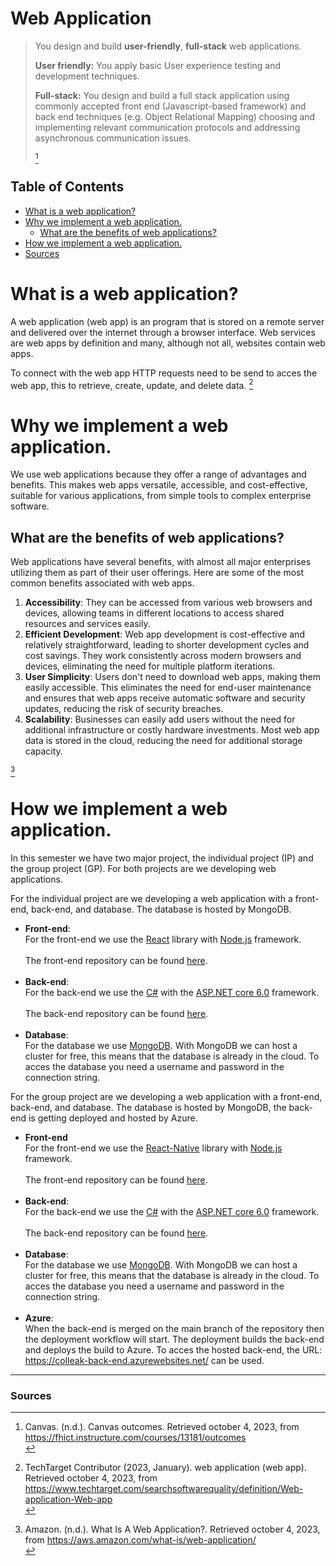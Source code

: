 # **Web Application**
>You design and build **user-friendly**, **full-stack** web applications. 
>
>**User friendly:** You apply basic User experience testing and development techniques.
>
>**Full-stack:** You design and build a full stack application using commonly accepted front end (Javascript-based framework) and back end techniques (e.g. Object Relational Mapping) choosing and implementing relevant communication protocols and addressing asynchronous communication issues.
>
>[^1]

## **Table of Contents**
- [What is a web application?](#what-is-a-web-application)
- [Why we implement a web application.](#why-we-implement-a-web-application)
    - [What are the benefits of web applications?](#what-are-the-benefits-of-web-applications)
- [How we implement a web application.](#how-we-implement-a-web-application)
- [Sources](#sources)

# **What is a web application?**
A web application (web app) is an program that is stored on a remote server and delivered over the internet through a browser interface. Web services are web apps by definition and many, although not all, websites contain web apps.

To connect with the web app HTTP requests need to be send to acces the web app, this to retrieve, create, update, and delete data.
[^2]

# **Why we implement a web application.**
We use web applications because they offer a range of advantages and benefits. This makes web apps versatile, accessible, and cost-effective, suitable for various applications, from simple tools to complex enterprise software. 

## **What are the benefits of web applications?**
Web applications have several benefits, with almost all major enterprises utilizing them as part of their user offerings. Here are some of the most common benefits associated with web apps.
1. **Accessibility**: They can be accessed from various web browsers and devices, allowing teams in different locations to access shared resources and services easily.
2. **Efficient Development**: Web app development is cost-effective and relatively straightforward, leading to shorter development cycles and cost savings. They work consistently across modern browsers and devices, eliminating the need for multiple platform iterations.
3. **User Simplicity**: Users don't need to download web apps, making them easily accessible. This eliminates the need for end-user maintenance and ensures that web apps receive automatic software and security updates, reducing the risk of security breaches.
4. **Scalability**: Businesses can easily add users without the need for additional infrastructure or costly hardware investments. Most web app data is stored in the cloud, reducing the need for additional storage capacity.

[^3]

# **How we implement a web application.**
In this semester we have two major project, the individual project (IP) and the group project (GP). For both projects are we developing web applications.

For the individual project are we developing a web application with a front-end, back-end, and database. The database is hosted by MongoDB.

- **Front-end**:
    <br>For the front-end we use the [React](https://react.dev/) library with [Node.js](https://nodejs.org/) framework.<br></br>The front-end repository can be found [here](https://github.com/Know-Hows/S3-Front-End).<br></br>
- **Back-end**: 
    <br>For the back-end we use the [C#](https://learn.microsoft.com/en-us/dotnet/csharp/) with the [ASP.NET core 6.0](https://learn.microsoft.com/en-us/aspnet/core/?view=aspnetcore-6.0) framework.<br></br>The back-end repository can be found [here](https://github.com/Know-Hows/S3-Back-End).<br></br>
- **Database**:
    <br>For the database we use [MongoDB](https://www.mongodb.com/). With MongoDB we can host a cluster for free, this means that the database is already in the cloud. To acces the database you need a username and password in the connection string.


For the group project are we developing a web application with a front-end, back-end, and database. The database is hosted by MongoDB, the back-end is getting deployed and hosted by Azure.

- **Front-end**
    <br>For the front-end we use the [React-Native](https://reactnative.dev/) library with [Node.js](https://nodejs.org/) framework.<br></br>The front-end repository can be found [here](https://github.com/Colleak/Frontend).<br></br>
- **Back-end**:
    <br>For the back-end we use the [C#](https://learn.microsoft.com/en-us/dotnet/csharp/) with the [ASP.NET core 6.0](https://learn.microsoft.com/en-us/aspnet/core/?view=aspnetcore-6.0) framework.<br></br>The back-end repository can be found [here](https://github.com/Colleak/Backend-Colleak).<br></br>
- **Database**:
    <br>For the database we use [MongoDB](https://www.mongodb.com/). With MongoDB we can host a cluster for free, this means that the database is already in the cloud. To acces the database you need a username and password in the connection string.<br></br>
- **Azure**:
    <br>When the back-end is merged on the main branch of the repository then the deployment workflow will start. The deployment builds the back-end and deploys the build to Azure. To acces the hosted back-end, the URL: https://colleak-back-end.azurewebsites.net/ can be used.

-----------------
### **Sources**
[^1]: Canvas. (n.d.). Canvas outcomes. Retrieved october 4, 2023, from https://fhict.instructure.com/courses/13181/outcomes<br>
[^2]: TechTarget Contributor (2023, January). web application (web app). Retrieved october 4, 2023, from https://www.techtarget.com/searchsoftwarequality/definition/Web-application-Web-app<br>
[^3]: Amazon. (n.d.). What Is A Web Application?. Retrieved october 4, 2023, from https://aws.amazon.com/what-is/web-application/<br>